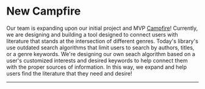 # New Campfire

Our team is expanding upon our initial project and MVP [Campfire](https://campfireconvos.com/)! Currently, we are designing and building a tool designed to connect users with literature that stands at the intersection of different genres. Today's library's use outdated search algorithms that limit users to search by authors, titles, or a genre keywords. We're designing our own seach algorithm based on a user's customized interests and desired keywords to help connect them with the proper sources of information. In this way, we expand and help users find the literature that they need and desire! 

----------------------------------------------------------------------------------------
